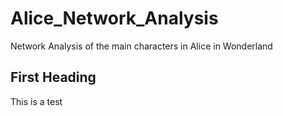 # Alice_Network_Analysis
Network Analysis of the main characters in Alice in Wonderland

## First Heading

This is a test
